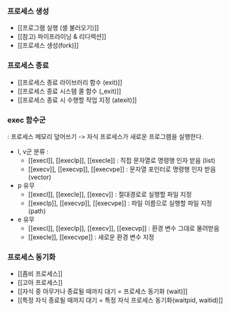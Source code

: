 ### 프로세스 생성
- [[프로그램 실행 (셸 불러오기)]]
- [[참고) 파이프라이닝 & 리디렉션]]
- [[프로세스 생성(fork)]]

### 프로세스 종료
- [[프로세스 종료 라이브러리 함수 (exit)]]
- [[프로세스 종료 시스템 콜 함수 (_exit)]]
- [[프로세스 종료 시 수행할 작업 지정 (atexit)]]
### exec 함수군 
: 프로세스 메모리 덮어쓰기
-> 자식 프로세스가 새로운 프로그램을 실행한다.

- l, v군 분류 : 
  - [[execl]], [[execlp]], [[execle]] : 직접 문자열로 명령행 인자 받음 (list)
  - [[execv]], [[execvp]], [[execvpe]] : 문자열 포인터로 명령행 인자 받음(vector)
- p 유무
  - [[execl]], [[execle]], [[execv]] : 절대경로로 실행할 파일 지정
  - [[execlp]], [[execvp]], [[execvpe]] : 파일 이름으로 실행할 파일 지정 (path)
- e 유무
  - [[execl]], [[execlp]], [[execv]], [[execvp]] : 환경 변수 그대로 물려받음
  - [[execle]], [[execvpe]] : 새로운 환경 변수 지정

### 프로세스 동기화
- [[좀비 프로세스]]
- [[고아 프로세스]]
- [[자식 중 아무거나 종료될 때까지 대기 = 프로세스 동기화 (wait)]]
- [[특정 자식 종료될 때까지 대기 = 특정 자식 프로세스 동기화(waitpid, waitid)]]